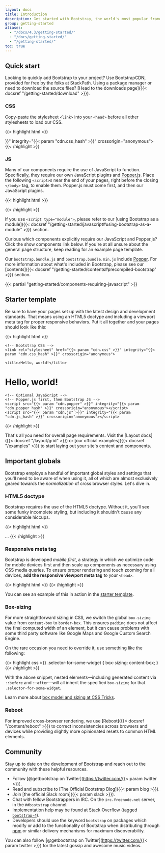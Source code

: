 ```yaml
---
layout: docs
title: Introduction
description: Get started with Bootstrap, the world's most popular framework for building responsive, mobile-first sites, with BootstrapCDN and a template starter page.
group: getting-started
aliases:
  - "/docs/4.3/getting-started/"
  - "/docs/getting-started/"
  - "/getting-started/"
toc: true
---
```


## Quick start

Looking to quickly add Bootstrap to your project? Use BootstrapCDN, provided for free by the folks at StackPath. Using a package manager or need to download the source files? [Head to the downloads page]({{< docsref "/getting-started/download" >}}).

### CSS

Copy-paste the stylesheet `<link>` into your `<head>` before all other stylesheets to load our CSS.

{{< highlight html >}}
<link rel="stylesheet" href="{{< param "cdn.css" >}}" integrity="{{< param "cdn.css_hash" >}}" crossorigin="anonymous">
{{< /highlight >}}

### JS

Many of our components require the use of JavaScript to function. Specifically, they require our own JavaScript plugins and [Popper.js](https://popper.js.org/). Place the following `<script>`s near the end of your pages, right before the closing `</body>` tag, to enable them. Popper.js must come first, and then our JavaScript plugins.

{{< highlight html >}}
<script src="{{< param "cdn.popper" >}}" integrity="{{< param "cdn.popper_hash" >}}" crossorigin="anonymous"></script>
<script src="{{< param "cdn.js" >}}" integrity="{{< param "cdn.js_hash" >}}" crossorigin="anonymous"></script>
{{< /highlight >}}

If you use `<script type="module">`, please refer to our [using Bootstrap as a module]({{< docsref "/getting-started/javascript#using-bootstrap-as-a-module" >}}) section.

Curious which components explicitly require our JavaScript and Popper.js? Click the show components link below. If you're at all unsure about the general page structure, keep reading for an example page template.

Our `bootstrap.bundle.js` and `bootstrap.bundle.min.js` include [Popper](https://popper.js.org/). For more information about what's included in Bootstrap, please see our [contents]({{< docsref "/getting-started/contents#precompiled-bootstrap" >}}) section.

{{< partial "getting-started/components-requiring-javascript" >}}

## Starter template

Be sure to have your pages set up with the latest design and development standards. That means using an HTML5 doctype and including a viewport meta tag for proper responsive behaviors. Put it all together and your pages should look like this:

{{< highlight html >}}
<!doctype html>
<html lang="en">
  <head>
    <!-- Required meta tags -->
    <meta charset="utf-8">
    <meta name="viewport" content="width=device-width, initial-scale=1">

    <!-- Bootstrap CSS -->
    <link rel="stylesheet" href="{{< param "cdn.css" >}}" integrity="{{< param "cdn.css_hash" >}}" crossorigin="anonymous">

    <title>Hello, world!</title>
  </head>
  <body>
    <h1>Hello, world!</h1>

    <!-- Optional JavaScript -->
    <!-- Popper.js first, then Bootstrap JS -->
    <script src="{{< param "cdn.popper" >}}" integrity="{{< param "cdn.popper_hash" >}}" crossorigin="anonymous"></script>
    <script src="{{< param "cdn.js" >}}" integrity="{{< param "cdn.js_hash" >}}" crossorigin="anonymous"></script>
  </body>
</html>
{{< /highlight >}}

That's all you need for overall page requirements. Visit the [Layout docs]({{< docsref "/layout/grid" >}}) or [our official examples]({{< docsref "/examples" >}}) to start laying out your site's content and components.

## Important globals

Bootstrap employs a handful of important global styles and settings that you'll need to be aware of when using it, all of which are almost exclusively geared towards the *normalization* of cross browser styles. Let's dive in.

### HTML5 doctype

Bootstrap requires the use of the HTML5 doctype. Without it, you'll see some funky incomplete styling, but including it shouldn't cause any considerable hiccups.

{{< highlight html >}}
<!doctype html>
<html lang="en">
  ...
</html>
{{< /highlight >}}

### Responsive meta tag

Bootstrap is developed *mobile first*, a strategy in which we optimize code for mobile devices first and then scale up components as necessary using CSS media queries. To ensure proper rendering and touch zooming for all devices, **add the responsive viewport meta tag** to your `<head>`.

{{< highlight html >}}
<meta name="viewport" content="width=device-width, initial-scale=1">
{{< /highlight >}}

You can see an example of this in action in the [starter template](#starter-template).

### Box-sizing

For more straightforward sizing in CSS, we switch the global `box-sizing` value from `content-box` to `border-box`. This ensures `padding` does not affect the final computed width of an element, but it can cause problems with some third party software like Google Maps and Google Custom Search Engine.

On the rare occasion you need to override it, use something like the following:

{{< highlight css >}}
.selector-for-some-widget {
  box-sizing: content-box;
}
{{< /highlight >}}

With the above snippet, nested elements—including generated content via `::before` and `::after`—will all inherit the specified `box-sizing` for that `.selector-for-some-widget`.

Learn more about [box model and sizing at CSS Tricks](https://css-tricks.com/box-sizing/).

### Reboot

For improved cross-browser rendering, we use [Reboot]({{< docsref "/content/reboot" >}}) to correct inconsistencies across browsers and devices while providing slightly more opinionated resets to common HTML elements.

## Community

Stay up to date on the development of Bootstrap and reach out to the community with these helpful resources.

- Follow [@getbootstrap on Twitter](https://twitter.com/{{< param twitter >}}).
- Read and subscribe to [The Official Bootstrap Blog]({{< param blog >}}).
- Join [the official Slack room]({{< param slack >}}).
- Chat with fellow Bootstrappers in IRC. On the `irc.freenode.net` server, in the `##bootstrap` channel.
- Implementation help may be found at Stack Overflow (tagged [`bootstrap-4`](https://stackoverflow.com/questions/tagged/bootstrap-4)).
- Developers should use the keyword `bootstrap` on packages which modify or add to the functionality of Bootstrap when distributing through [npm](https://www.npmjs.com/search?q=keywords:bootstrap) or similar delivery mechanisms for maximum discoverability.

You can also follow [@getbootstrap on Twitter](https://twitter.com/{{< param twitter >}}) for the latest gossip and awesome music videos.
